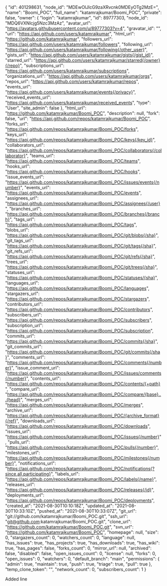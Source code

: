 {
  "id": 401298631,
  "node_id": "MDEwOlJlcG9zaXRvcnk0MDEyOTg2MzE=",
  "name": "Boomi_POC",
  "full_name": "katamrajkumar/Boomi_POC",
  "private": false,
  "owner": {
    "login": "katamrajkumar",
    "id": 89777303,
    "node_id": "MDQ6VXNlcjg5Nzc3MzAz",
    "avatar_url": "https://avatars.githubusercontent.com/u/89777303?v=4",
    "gravatar_id": "",
    "url": "https://api.github.com/users/katamrajkumar",
    "html_url": "https://github.com/katamrajkumar",
    "followers_url": "https://api.github.com/users/katamrajkumar/followers",
    "following_url": "https://api.github.com/users/katamrajkumar/following{/other_user}",
    "gists_url": "https://api.github.com/users/katamrajkumar/gists{/gist_id}",
    "starred_url": "https://api.github.com/users/katamrajkumar/starred{/owner}{/repo}",
    "subscriptions_url": "https://api.github.com/users/katamrajkumar/subscriptions",
    "organizations_url": "https://api.github.com/users/katamrajkumar/orgs",
    "repos_url": "https://api.github.com/users/katamrajkumar/repos",
    "events_url": "https://api.github.com/users/katamrajkumar/events{/privacy}",
    "received_events_url": "https://api.github.com/users/katamrajkumar/received_events",
    "type": "User",
    "site_admin": false
  },
  "html_url": "https://github.com/katamrajkumar/Boomi_POC",
  "description": null,
  "fork": false,
  "url": "https://api.github.com/repos/katamrajkumar/Boomi_POC",
  "forks_url": "https://api.github.com/repos/katamrajkumar/Boomi_POC/forks",
  "keys_url": "https://api.github.com/repos/katamrajkumar/Boomi_POC/keys{/key_id}",
  "collaborators_url": "https://api.github.com/repos/katamrajkumar/Boomi_POC/collaborators{/collaborator}",
  "teams_url": "https://api.github.com/repos/katamrajkumar/Boomi_POC/teams",
  "hooks_url": "https://api.github.com/repos/katamrajkumar/Boomi_POC/hooks",
  "issue_events_url": "https://api.github.com/repos/katamrajkumar/Boomi_POC/issues/events{/number}",
  "events_url": "https://api.github.com/repos/katamrajkumar/Boomi_POC/events",
  "assignees_url": "https://api.github.com/repos/katamrajkumar/Boomi_POC/assignees{/user}",
  "branches_url": "https://api.github.com/repos/katamrajkumar/Boomi_POC/branches{/branch}",
  "tags_url": "https://api.github.com/repos/katamrajkumar/Boomi_POC/tags",
  "blobs_url": "https://api.github.com/repos/katamrajkumar/Boomi_POC/git/blobs{/sha}",
  "git_tags_url": "https://api.github.com/repos/katamrajkumar/Boomi_POC/git/tags{/sha}",
  "git_refs_url": "https://api.github.com/repos/katamrajkumar/Boomi_POC/git/refs{/sha}",
  "trees_url": "https://api.github.com/repos/katamrajkumar/Boomi_POC/git/trees{/sha}",
  "statuses_url": "https://api.github.com/repos/katamrajkumar/Boomi_POC/statuses/{sha}",
  "languages_url": "https://api.github.com/repos/katamrajkumar/Boomi_POC/languages",
  "stargazers_url": "https://api.github.com/repos/katamrajkumar/Boomi_POC/stargazers",
  "contributors_url": "https://api.github.com/repos/katamrajkumar/Boomi_POC/contributors",
  "subscribers_url": "https://api.github.com/repos/katamrajkumar/Boomi_POC/subscribers",
  "subscription_url": "https://api.github.com/repos/katamrajkumar/Boomi_POC/subscription",
  "commits_url": "https://api.github.com/repos/katamrajkumar/Boomi_POC/commits{/sha}",
  "git_commits_url": "https://api.github.com/repos/katamrajkumar/Boomi_POC/git/commits{/sha}",
  "comments_url": "https://api.github.com/repos/katamrajkumar/Boomi_POC/comments{/number}",
  "issue_comment_url": "https://api.github.com/repos/katamrajkumar/Boomi_POC/issues/comments{/number}",
  "contents_url": "https://api.github.com/repos/katamrajkumar/Boomi_POC/contents/{+path}",
  "compare_url": "https://api.github.com/repos/katamrajkumar/Boomi_POC/compare/{base}...{head}",
  "merges_url": "https://api.github.com/repos/katamrajkumar/Boomi_POC/merges",
  "archive_url": "https://api.github.com/repos/katamrajkumar/Boomi_POC/{archive_format}{/ref}",
  "downloads_url": "https://api.github.com/repos/katamrajkumar/Boomi_POC/downloads",
  "issues_url": "https://api.github.com/repos/katamrajkumar/Boomi_POC/issues{/number}",
  "pulls_url": "https://api.github.com/repos/katamrajkumar/Boomi_POC/pulls{/number}",
  "milestones_url": "https://api.github.com/repos/katamrajkumar/Boomi_POC/milestones{/number}",
  "notifications_url": "https://api.github.com/repos/katamrajkumar/Boomi_POC/notifications{?since,all,participating}",
  "labels_url": "https://api.github.com/repos/katamrajkumar/Boomi_POC/labels{/name}",
  "releases_url": "https://api.github.com/repos/katamrajkumar/Boomi_POC/releases{/id}",
  "deployments_url": "https://api.github.com/repos/katamrajkumar/Boomi_POC/deployments",
  "created_at": "2021-08-30T10:10:18Z",
  "updated_at": "2021-08-30T10:33:10Z",
  "pushed_at": "2021-08-30T10:33:07Z",
  "git_url": "git://github.com/katamrajkumar/Boomi_POC.git",
  "ssh_url": "git@github.com:katamrajkumar/Boomi_POC.git",
  "clone_url": "https://github.com/katamrajkumar/Boomi_POC.git",
  "svn_url": "https://github.com/katamrajkumar/Boomi_POC",
  "homepage": null,
  "size": 0,
  "stargazers_count": 0,
  "watchers_count": 0,
  "language": null,
  "has_issues": true,
  "has_projects": true,
  "has_downloads": true,
  "has_wiki": true,
  "has_pages": false,
  "forks_count": 0,
  "mirror_url": null,
  "archived": false,
  "disabled": false,
  "open_issues_count": 0,
  "license": null,
  "forks": 0,
  "open_issues": 0,
  "watchers": 0,
  "default_branch": "main",
  "permissions": {
    "admin": true,
    "maintain": true,
    "push": true,
    "triage": true,
    "pull": true
  },
  "temp_clone_token": "",
  "network_count": 0,
  "subscribers_count": 1
}


Added line
